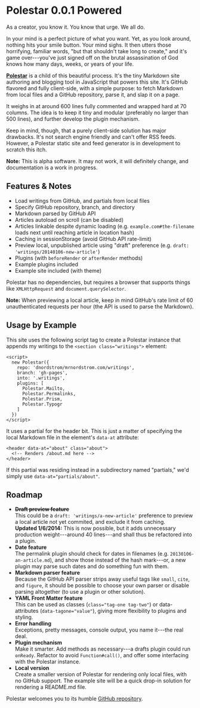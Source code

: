 # Polestar 0.0.1 Powered

As a creator, you know it. You know that urge. We all do.

In your mind is a perfect picture of what you want. Yet, as you look around, nothing hits your smile button. Your mind sighs. It then utters those horrifying, familiar words, "but that shouldn't take long to create," and it's game over---you've just signed off on the brutal assassination of God knows how many days, weeks, or years of your life.

**[Polestar](https://github.com/dnordstrom/polestar)** is a child of this beautiful process. It's the tiny Markdown site authoring and blogging tool in JavaScript that powers this site. It's GitHub flavored and fully client-side, with a simple purpose: to fetch Markdown from local files and a GitHub repository, parse it, and slap it on a page.

It weighs in at around 600 lines fully commented and wrapped hard at 70 columns. The idea is to keep it tiny and modular (preferably no larger than 500 lines), and further develop the plugin mechanism.

Keep in mind, though, that a purely client-side solution has major drawbacks. It's not search engine friendly and can't offer RSS feeds. However, a Polestar static site and feed generator is in development to scratch this itch.

**Note:** This is alpha software. It may not work, it will definitely change, and documentation is a work in progress.

## Features & Notes

- Load writings from GitHub, and partials from local files
- Specify GitHub repository, branch, and directory
- Markdown parsed by GitHub API
- Articles autoload on scroll (can be disabled)
- Articles linkable despite dynamic loading (e.g. `example.com#the-filename` loads next until reaching article in location hash)
- Caching in sessionStorage (avoid GitHub API rate-limit)
- Preview local, unpublished article using "draft" preference (e.g. `draft: 'writings/20140106-new-article'`)
- Plugins (with `beforeRender` or `afterRender` methods)
- Example plugins included
- Example site included (with theme)

Polestar has no dependencies, but requires a browser that supports things like `XMLHttpRequest` and `document.querySelector`.

**Note:** When previewing a local article, keep in mind GitHub's rate limit of 60 unauthenticated requests per hour (the API is used to parse the Markdown).

## Usage by Example

This site uses the following script tag to create a Polestar instance that appends my writings to the `<section class="writings">` element:

    <script>
      new Polestar({
        repo: 'dnordstrom/mrnordstrom.com/writings',
        branch: 'gh-pages',
        into: '.writings',
        plugins: [
          Polestar.Mailto,
          Polestar.Permalinks,
          Polestar.Prism,
          Polestar.Typogr
        ]
      })
    </script>

It uses a partial for the header bit. This is just a matter of specifying the local Markdown file in the element's `data-at` attribute:

    <header data-at="about" class="about">
      <!-- Renders /about.md here -->
    </header>

If this partial was residing instead in a subdirectory named "partials," we'd simply use `data-at="partials/about"`.

## Roadmap

* **~~Draft preview feature~~**<br>This could be a `draft: 'writings/a-new-article'` preference to preview a local article not yet commited, and exclude it from caching.<br>**Updated 1/6/2014:** This is now possible, but it adds unnecessary production weight---around 40 lines---and shall thus be refactored into a plugin.
* **Date feature**<br>The permalink plugin should check for dates in filenames (e.g. `20130106-an-article.md`), and show those instead of the hash mark---or, a new plugin may parse such dates and do something fun with them.
* **Markdown parser feature**<br>Because the GitHub API parser strips away useful tags like `small`, `cite`, and `figure`, it should be possible to choose your own parser or disable parsing altogether (to use a plugin or other solution).
* **YAML Front Matter feature**<br>This can be used as classes (`class="tag-one tag-two"`) or data-attributes (`data-tagone="value"`), giving more flexibility to plugins and styling.
* **Error handling**<br>Exceptions, pretty messages, console output, you name it---the real deal.
* **Plugin mechanism**<br>Make it smarter. Add methods as necessary---a drafts plugin could run `onReady`. Refactor to avoid `Function#call()`, and offer some interfacing with the Polestar instance.
* **Local version**<br>Create a smaller version of Polestar for rendering only local files, with no GitHub support. The example site will be a quick drop-in solution for rendering a README.md file.

Polestar welcomes you to its humble [GitHub repository](https://github.com/dnordstrom/polestar).